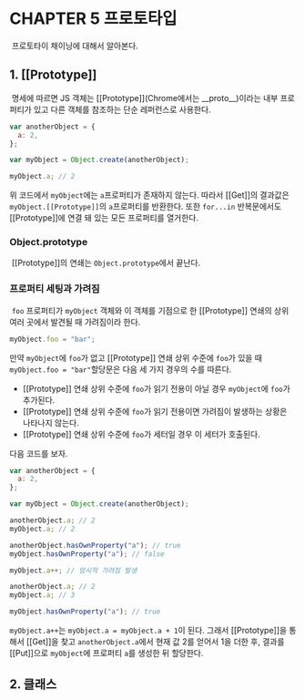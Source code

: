 # CHAPTER 5 프로토타입

&nbsp;프로토타이 채이닝에 대해서 알아본다.

## 1. [[Prototype]]

&nbsp;명세에 따르면 JS 객체는 [[Prototype]](Chrome에서는 \_\_proto\_\_)이라는 내부 프로퍼티가 있고 다른 객체를 참조하는 단순 레퍼런스로 사용한다.

```javascript
var anotherObject = {
  a: 2,
};

var myObject = Object.create(anotherObject);

myObject.a; // 2
```

위 코드에서 `myObject`에는 `a`프로퍼티가 존재하지 않는다. 따라서 [[Get]]의 결과값은 `myObject.[[Prototype]]`의 `a`프로퍼티를 반환한다. 또한 `for...in` 반복문에서도 [[Prototype]]에 연결 돼 있는 모든 프로퍼티를 열거한다.

### Object.prototype

&nbsp;[[Prototype]]의 연쇄는 `Object.prototype`에서 끝난다.

### 프로퍼티 세팅과 가려짐

&nbsp;`foo` 프로퍼티가 `myObject` 객체와 이 객체를 기점으로 한 [[Prototype]] 연쇄의 상위 여러 곳에서 발견될 때 가려짐이라 한다.

```javascript
myObject.foo = "bar";
```

만약 `myObject`에 `foo`가 없고 [[Prototype]] 연쇄 상위 수준에 `foo`가 있을 때 `myObject.foo = "bar"`할당문은 다음 세 가지 경우의 수를 따른다.

- [[Prototype]] 연쇄 상위 수준에 `foo`가 읽기 전용이 아닐 경우 `myObject`에 `foo`가 추가된다.
- [[Prototype]] 연쇄 상위 수준에 `foo`가 읽기 전용이면 가려짐이 발생하는 상황은 나타나지 않는다.
- [[Prototype]] 연쇄 상위 수준에 `foo`가 세터일 경우 이 세터가 호출된다.

다음 코드를 보자.

```javascript
var anotherObject = {
  a: 2,
};

var myObject = Object.create(anotherObject);

anotherObject.a; // 2
myObject.a; // 2

anotherObject.hasOwnProperty("a"); // true
myObject.hasOwnProperty("a"); // false

myObject.a++; // 암시적 가려짐 발생

anotherObject.a; // 2
myObject.a; // 3

myObject.hasOwnProperty("a"); // true
```

`myObject.a++`는 `myObject.a = myObject.a + 1`이 된다. 그래서 [[Prototype]]을 통해서 [[Get]]을 찾고 `anotherObject.a`에서 현재 값 2를 얻어서 1을 더한 후, 결과를 [[Put]]으로 `myObject`에 프로퍼티 `a`를 생성한 뒤 할당한다.

## 2. 클래스
